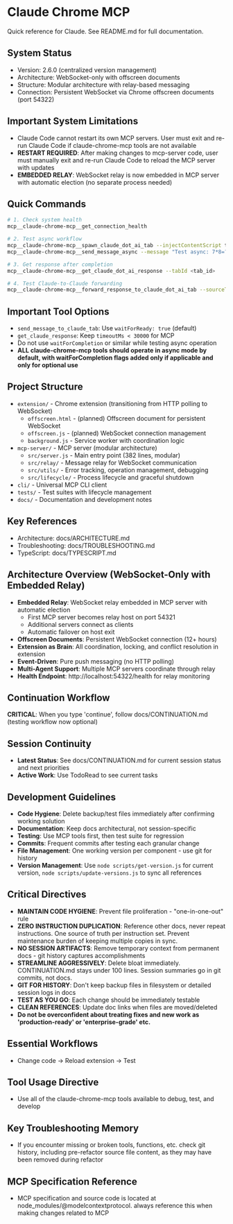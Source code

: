 # Claude Chrome MCP

Quick reference for Claude. See README.md for full documentation.

## System Status
- Version: 2.6.0 (centralized version management)
- Architecture: WebSocket-only with offscreen documents
- Structure: Modular architecture with relay-based messaging
- Connection: Persistent WebSocket via Chrome offscreen documents (port 54322)

## Important System Limitations
- Claude Code cannot restart its own MCP servers. User must exit and re-run Claude Code if claude-chrome-mcp tools are not available
- **RESTART REQUIRED**: After making changes to mcp-server code, user must manually exit and re-run Claude Code to reload the MCP server with updates
- **EMBEDDED RELAY**: WebSocket relay is now embedded in MCP server with automatic election (no separate process needed)

## Quick Commands
```bash
# 1. Check system health
mcp__claude-chrome-mcp__get_connection_health

# 2. Test async workflow
mcp__claude-chrome-mcp__spawn_claude_dot_ai_tab --injectContentScript true
mcp__claude-chrome-mcp__send_message_async --message "Test async: 7*8=?" --tabId <tab_id>

# 3. Get response after completion
mcp__claude-chrome-mcp__get_claude_dot_ai_response --tabId <tab_id>

# 4. Test Claude-to-Claude forwarding
mcp__claude-chrome-mcp__forward_response_to_claude_dot_ai_tab --sourceTabId <source> --targetTabId <target>
```

## Important Tool Options
- `send_message_to_claude_tab`: Use `waitForReady: true` (default)
- `get_claude_response`: Keep `timeoutMs < 30000` for MCP
- Do not use `waitForCompletion` or similar while testing async operation
- **ALL claude-chrome-mcp tools should operate in async mode by default, with waitForCompletion flags added only if applicable and only for optional use**

## Project Structure
- `extension/` - Chrome extension (transitioning from HTTP polling to WebSocket)
  - `offscreen.html` - (planned) Offscreen document for persistent WebSocket
  - `offscreen.js` - (planned) WebSocket connection management
  - `background.js` - Service worker with coordination logic
- `mcp-server/` - MCP server (modular architecture)
  - `src/server.js` - Main entry point (382 lines, modular)
  - `src/relay/` - Message relay for WebSocket communication
  - `src/utils/` - Error tracking, operation management, debugging
  - `src/lifecycle/` - Process lifecycle and graceful shutdown
- `cli/` - Universal MCP CLI client
- `tests/` - Test suites with lifecycle management
- `docs/` - Documentation and development notes

## Key References
- Architecture: docs/ARCHITECTURE.md
- Troubleshooting: docs/TROUBLESHOOTING.md
- TypeScript: docs/TYPESCRIPT.md

## Architecture Overview (WebSocket-Only with Embedded Relay)
- **Embedded Relay**: WebSocket relay embedded in MCP server with automatic election
  - First MCP server becomes relay host on port 54321
  - Additional servers connect as clients
  - Automatic failover on host exit
- **Offscreen Documents**: Persistent WebSocket connection (12+ hours)
- **Extension as Brain**: All coordination, locking, and conflict resolution in extension
- **Event-Driven**: Pure push messaging (no HTTP polling)
- **Multi-Agent Support**: Multiple MCP servers coordinate through relay
- **Health Endpoint**: http://localhost:54322/health for relay monitoring

## Continuation Workflow  
**CRITICAL**: When you type 'continue', follow docs/CONTINUATION.md (testing workflow now optional)


## Session Continuity
- **Latest Status**: See docs/CONTINUATION.md for current session status and next priorities
- **Active Work**: Use TodoRead to see current tasks

## Development Guidelines
- **Code Hygiene**: Delete backup/test files immediately after confirming working solution
- **Documentation**: Keep docs architectural, not session-specific
- **Testing**: Use MCP tools first, then test suite for regression
- **Commits**: Frequent commits after testing each granular change
- **File Management**: One working version per component - use git for history
- **Version Management**: Use `node scripts/get-version.js` for current version, `node scripts/update-versions.js` to sync all references

## Critical Directives
- **MAINTAIN CODE HYGIENE**: Prevent file proliferation - "one-in-one-out" rule
- **ZERO INSTRUCTION DUPLICATION**: Reference other docs, never repeat instructions. One source of truth per instruction set. Prevent maintenance burden of keeping multiple copies in sync.
- **NO SESSION ARTIFACTS**: Remove temporary context from permanent docs - git history captures accomplishments
- **STREAMLINE AGGRESSIVELY**: Delete bloat immediately. CONTINUATION.md stays under 100 lines. Session summaries go in git commits, not docs.
- **GIT FOR HISTORY**: Don't keep backup files in filesystem or detailed session logs in docs
- **TEST AS YOU GO**: Each change should be immediately testable
- **CLEAN REFERENCES**: Update doc links when files are moved/deleted
- **Do not be overconfident about treating fixes and new work as 'production-ready' or 'enterprise-grade' etc.**

## Essential Workflows
- Change code → Reload extension → Test

## Tool Usage Directive
- Use all of the claude-chrome-mcp tools available to debug, test, and develop

## Key Troubleshooting Memory
- If you encounter missing or broken tools, functions, etc. check git history, including pre-refactor source file content, as they may have been removed during refactor

## MCP Specification Reference
- MCP specification and source code is located at node_modules/@modelcontextprotocol. always reference this when making changes related to MCP